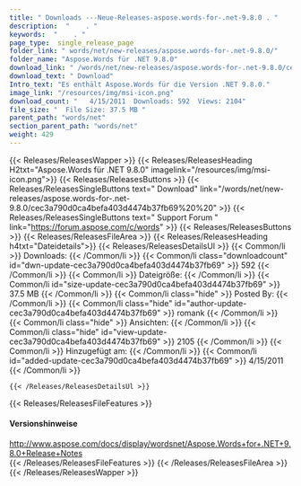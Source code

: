 ```yaml
---
title: " Downloads ---Neue-Releases-aspose.words-for-.net-9.8.0 . "
description:  "    . " 
keywords:  "    . " 
page_type:  single_release_page
folder_link: " words/net/new-releases/aspose.words-for-.net-9.8.0/"
folder_name: "Aspose.Words für .NET 9.8.0"
download_link: " /words/net/new-releases/aspose.words-for-.net-9.8.0/cec3a790d0ca4befa403d4474b37fb69"
download_text: " Download"
Intro_text: "Es enthält Aspose.Words für die Version .NET 9.8.0."
image_link: "/resources/img/msi-icon.png"
download_count: "   4/15/2011  Downloads: 592  Views: 2104"
file_size: "  File Size: 37.5 MB "
parent_path: "words/net"
section_parent_path: "words/net"
weight: 429
---
```


{{< Releases/ReleasesWapper >}}
  {{< Releases/ReleasesHeading H2txt="Aspose.Words für .NET 9.8.0" imagelink="/resources/img/msi-icon.png">}}
  {{< Releases/ReleasesButtons >}}
    {{< Releases/ReleasesSingleButtons text=" Download" link="/words/net/new-releases/aspose.words-for-.net-9.8.0/cec3a790d0ca4befa403d4474b37fb69%20%20" >}}
    {{< Releases/ReleasesSingleButtons text=" Support Forum " link="https://forum.aspose.com/c/words" >}}
  {{< Releases/ReleasesButtons >}}
  {{< Releases/ReleasesFileArea >}}
    {{< Releases/ReleasesHeading h4txt="Dateidetails">}}
    {{< Releases/ReleasesDetailsUl >}}
            {{< Common/li >}} Downloads: {{< /Common/li >}}
      {{< Common/li class="downloadcount" id="dwn-update-cec3a790d0ca4befa403d4474b37fb69" >}} 592 {{< /Common/li >}}
      {{< Common/li >}} Dateigröße: {{< /Common/li >}}
      {{< Common/li id="size-update-cec3a790d0ca4befa403d4474b37fb69" >}} 37.5 MB {{< /Common/li >}} 
      {{< Common/li  class="hide" >}} Posted By: {{< /Common/li >}} 
      {{< Common/li class="hide" id="author-update-cec3a790d0ca4befa403d4474b37fb69" >}} romank {{< /Common/li >}}
      {{< Common/li class="hide" >}} Ansichten: {{< /Common/li >}}
      {{< Common/li class="hide" id="view-update-cec3a790d0ca4befa403d4474b37fb69" >}} 2105 {{< /Common/li >}}
      {{< Common/li >}} Hinzugefügt am: {{< /Common/li >}}
      {{< Common/li id="added-update-cec3a790d0ca4befa403d4474b37fb69" >}} 4/15/2011 {{< /Common/li >}} 

    {{< /Releases/ReleasesDetailsUl >}}

  {{< Releases/ReleasesFileFeatures >}}
      <h4>Versionshinweise</h4><div> <a href="http://www.aspose.com/docs/display/wordsnet/Aspose.Words+for+.NET+9.8.0+Release+Notes">http://www.aspose.com/docs/display/wordsnet/Aspose.Words+for+.NET+9.8.0+Release+Notes</a></div>
  {{< /Releases/ReleasesFileFeatures >}}
 {{< /Releases/ReleasesFileArea >}}
{{< /Releases/ReleasesWapper >}}



